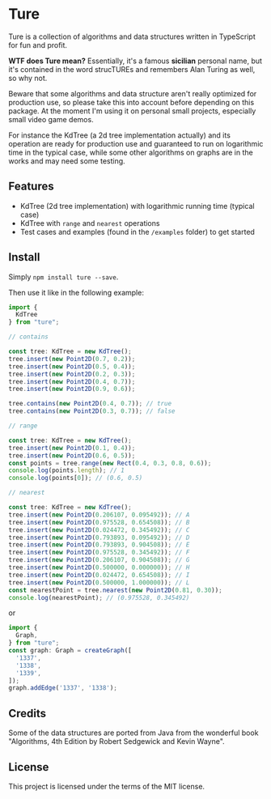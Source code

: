 # Ture

Ture is a collection of algorithms and data structures written in TypeScript for fun and profit.

**WTF does Ture mean?** Essentially, it's a famous **sicilian** personal name, but it's contained in the word strucTUREs and remembers Alan Turing as well, so why not.

Beware that some algorithms and data structure aren't really optimized for production use, so please take this into account before depending on this package. At the moment I'm using it on personal small projects, especially small video game demos.

For instance the KdTree (a 2d tree implementation actually) and its operation are ready for production use and guaranteed to run on logarithmic time in the typical case, while some other algorithms on graphs are in the works and may need some testing.

## Features

* KdTree (2d tree implementation) with logarithmic running time (typical case)
* KdTree with `range` and `nearest` operations
* Test cases and examples (found in the `/examples` folder) to get started


## Install

Simply `npm install ture --save`.

Then use it like in the following example:

```typescript
import {
  KdTree
} from "ture";

// contains

const tree: KdTree = new KdTree();
tree.insert(new Point2D(0.7, 0.2));
tree.insert(new Point2D(0.5, 0.4));
tree.insert(new Point2D(0.2, 0.3));
tree.insert(new Point2D(0.4, 0.7));
tree.insert(new Point2D(0.9, 0.6));

tree.contains(new Point2D(0.4, 0.7)); // true
tree.contains(new Point2D(0.3, 0.7)); // false

// range

const tree: KdTree = new KdTree();
tree.insert(new Point2D(0.1, 0.4));
tree.insert(new Point2D(0.6, 0.5));
const points = tree.range(new Rect(0.4, 0.3, 0.8, 0.6));
console.log(points.length); // 1
console.log(points[0]); // (0.6, 0.5)

// nearest

const tree: KdTree = new KdTree();
tree.insert(new Point2D(0.206107, 0.095492)); // A
tree.insert(new Point2D(0.975528, 0.654508)); // B
tree.insert(new Point2D(0.024472, 0.345492)); // C
tree.insert(new Point2D(0.793893, 0.095492)); // D
tree.insert(new Point2D(0.793893, 0.904508)); // E
tree.insert(new Point2D(0.975528, 0.345492)); // F
tree.insert(new Point2D(0.206107, 0.904508)); // G
tree.insert(new Point2D(0.500000, 0.000000)); // H
tree.insert(new Point2D(0.024472, 0.654508)); // I
tree.insert(new Point2D(0.500000, 1.000000)); // L
const nearestPoint = tree.nearest(new Point2D(0.81, 0.30));
console.log(nearestPoint); // (0.975528, 0.345492)
```

or

```typescript
import {
  Graph,
} from "ture";
const graph: Graph = createGraph([
  '1337',
  '1338',
  '1339',
]);
graph.addEdge('1337', '1338');
```

## Credits

Some of the data structures are ported from Java from the wonderful book "Algorithms, 4th Edition by Robert Sedgewick and Kevin Wayne".


## License

This project is licensed under the terms of the MIT license.
